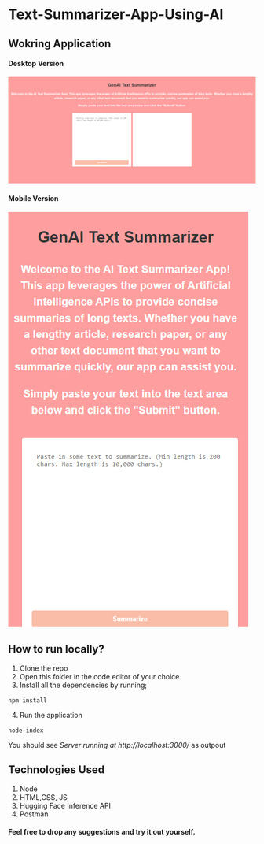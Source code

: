# Text-Summarizer-App-Using-AI

## Wokring Application
#### Desktop Version
<img alt="desktop" src="./public/images/output/desktop.png" >  

#### Mobile Version
<img alt="desktop" src="./public/images/output/mobile.png" >

## How to run locally?
1. Clone the repo
2. Open this folder in the code editor of your choice.
3. Install all the dependencies by running; 
```
npm install
```
4. Run the application
```
node index
```
You should see *Server running at http://localhost:3000/* as outpout

## Technologies Used

1. Node
2. HTML,CSS, JS
3. Hugging Face Inference API
4. Postman


#### Feel free to drop any suggestions and try it out yourself.
